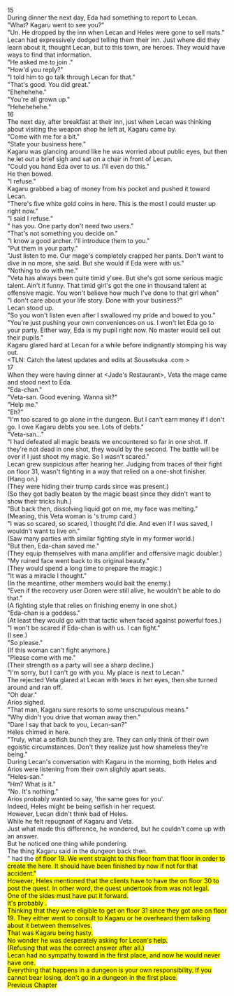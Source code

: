 15<br/>
During dinner the next day, Eda had something to report to Lecan.<br/>
"What? Kagaru went to see you?"<br/>
"Un. He dropped by the inn when Lecan and Heles were gone to sell mats."<br/>
Lecan had expressively dodged telling them their inn. Just where did they learn about it, thought Lecan, but to this town, <Jaira> are heroes. They would have ways to find that information.<br/>
"He asked me to join <Jaira>."<br/>
"How'd you reply?"<br/>
"I told him to go talk through Lecan for that."<br/>
"That's good. You did great."<br/>
"Ehehehehe."<br/>
"You're all grown up."<br/>
"Hehehehehe."<br/>
16<br/>
The next day, after breakfast at their inn, just when Lecan was thinking about visiting the weapon shop he left <Sword of Rusk> at, Kagaru came by.<br/>
"Come with me for a bit."<br/>
"State your business here."<br/>
Kagaru was glancing around like he was worried about public eyes, but then he let out a brief sigh and sat on a chair in front of Lecan.<br/>
"Could you hand Eda over to us. I'll even do this."<br/>
He then bowed.<br/>
"I refuse."<br/>
Kagaru grabbed a bag of money from his pocket and pushed it toward Lecan.<br/>
"There's five white gold coins in here. This is the most I could muster up right now."<br/>
"I said I refuse."<br/>
"<Willard> has you. One party don't need two <High Recovery> users."<br/>
"That's not something you decide on."<br/>
"I know a good archer. I'll introduce them to you."<br/>
"Put them in your party."<br/>
"Just listen to me. Our mage's completely crapped her pants. Don't want to dive in no more, she said. But she would if Eda were with us."<br/>
"Nothing to do with me."<br/>
"Veta has always been quite timid y'see. But she's got some serious magic talent. Ain't it funny. That timid girl's got the one in thousand talent at offensive magic. You won't believe how much I've done to that girl when"<br/>
"I don't care about your life story. Done with your business?"<br/>
Lecan stood up.<br/>
"So you won't listen even after I swallowed my pride and bowed to you."<br/>
"You're just pushing your own conveniences on us. I won't let Eda go to your party. Either way, Eda is my pupil right now. No master would sell out their pupils."<br/>
Kagaru glared hard at Lecan for a while before indignantly stomping his way out.<br/>
<TLN: Catch the latest updates and edits at Sousetsuka .com ><br/>
17<br/>
When they were having dinner at <Jade's Restaurant>, Veta the mage came and stood next to Eda.<br/>
"Eda-chan."<br/>
"Veta-san. Good evening. Wanna sit?"<br/>
"Help me."<br/>
"Eh?"<br/>
"I'm too scared to go alone in the dungeon. But I can't earn money if I don't go. I owe Kagaru debts you see. Lots of debts."<br/>
"Veta-san..."<br/>
"I had defeated all magic beasts we encountered so far in one shot. If they're not dead in one shot, they would by the second. The battle will be over if I just shoot my magic. So I wasn't scared."<br/>
Lecan grew suspicious after hearing her. Judging from traces of their fight on floor 31, <Jaira> wasn't fighting in a way that relied on a one-shot finisher.<br/>
(Hang on.)<br/>
(They were hiding their trump cards since <Pezan Toorzam> was present.)<br/>
(So they got badly beaten by the magic beast since they didn't want to show their tricks huh.)<br/>
"But back then, dissolving liquid got on me, my face was melting."<br/>
(Meaning, this Veta woman is <Jaira>'s trump card.)<br/>
"I was so scared, so scared, I thought I'd die. And even if I was saved, I wouldn't want to live on."<br/>
(Saw many parties with similar fighting style in my former world.)<br/>
"But then, Eda-chan saved me."<br/>
(They equip themselves with mana amplifier and offensive magic doubler.)<br/>
"My ruined face went back to its original beauty."<br/>
(They would spend a long time to prepare the magic.)<br/>
"It was a miracle I thought."<br/>
(In the meantime, other members would bait the enemy.)<br/>
"Even if the recovery user Doren were still alive, he wouldn't be able to do that."<br/>
(A fighting style that relies on finishing enemy in one shot.)<br/>
"Eda-chan is a goddess."<br/>
(At least they would go with that tactic when faced against powerful foes.)<br/>
"I won't be scared if Eda-chan is with us. I can fight."<br/>
(I see.)<br/>
"So please."<br/>
(If this woman can't fight anymore.)<br/>
"Please come with me."<br/>
(Their strength as a party will see a sharp decline.)<br/>
"I'm sorry, but I can't go with you. My place is next to Lecan."<br/>
The rejected Veta glared at Lecan with tears in her eyes, then she turned around and ran off.<br/>
"Oh dear."<br/>
Arios sighed.<br/>
"That man, Kagaru sure resorts to some unscrupulous means."<br/>
"Why didn't you drive that woman away then."<br/>
"Dare I say that back to you, Lecan-san?"<br/>
Heles chimed in here.<br/>
"Truly, what a selfish bunch they are. They can only think of their own egoistic circumstances. Don't they realize just how shameless they're being."<br/>
During Lecan's conversation with Kagaru in the morning, both Heles and Arios were listening from their own slightly apart seats.<br/>
"Heles-san."<br/>
"Hm? What is it."<br/>
"No. It's nothing."<br/>
Arios probably wanted to say, 'the same goes for you'.<br/>
Indeed, Heles might be being selfish in her request.<br/>
However, Lecan didn't think bad of Heles.<br/>
While he felt repugnant of Kagaru and Veta.<br/>
Just what made this difference, he wondered, but he couldn't come up with an answer.<br/>
But he noticed one thing while pondering.<br/>
The thing Kagaru said in the dungeon back then.<br/>
"<Pezan Toorzam> had the <Mark> of floor 19. We went straight to this floor from that floor in order to create the <Mark> here. It should have been finished by now if not for that accident."<br/>
However, Heles mentioned that the clients have to have the <Mark> on floor 30 to post the quest. In other word, the quest <Jaira> undertook from <Pezan Toorzam> was not legal.<br/>
One of the sides must have put it forward.<br/>
It's probably <Pezan Toorzam>.<br/>
Thinking that they were eligible to get <Mark> on floor 31 since they got one on floor 19. They either went to consult to Kagaru or he overheard them talking about it between themselves.<br/>
That was Kagaru being hasty.<br/>
No wonder he was desperately asking for Lecan's help.<br/>
(Refusing that was the correct answer after all.)<br/>
Lecan had no sympathy toward <Pezan Toorzam> in the first place, and now he would never have one.<br/>
Everything that happens in a dungeon is your own responsibility. If you cannot bear losing, don't go in a dungeon in the first place.<br/>
Previous Chapter<br/>
